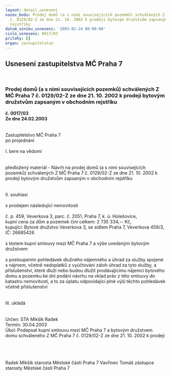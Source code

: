 ```yaml
---
layout: detail_usneseni
nazev_bodu: Prodej domů (a s nimi souvisejících pozemků) schválených Z MČ Praha 7
  č. 0129/02-Z ze dne 21. 10. 2002 k prodeji bytovým družstvům zapsaným v obchodním
  rejstříku
datum_vzniku_usneseni: '2003-02-24 00:00:00'
cislo_usneseni: 0017/03
prilohy: []
organ: zastupitelstvo
---
```

<div id="ucUsn_pList" class="usn">
	<span><h2>Usnesení zastupitelstva MČ Praha 7 </h2>
<br></span><div class="standBody">
<span><h3>Prodej domů (a s nimi souvisejících pozemků) schválených Z MČ Praha 7 č. 0129/02-Z ze dne 21. 10. 2002 k prodeji bytovým družstvům zapsaným v obchodním rejstříku</h3></span><div class="center">
		<strong>č. 0017/03</strong><br>
	</div>
<div class="center">
		<strong>Ze dne 24.02.2003</strong><br><br>
	</div>
<br>Zastupitelstvo MČ Praha 7<br>po projednání<br><br>I.	bere na vědomí<br><br> <br>předložený materiál - Návrh na prodej domů (a s nimi souvisejících pozemků) schválených Z MČ Praha 7 č. 0129/02-Z ze dne 21. 10. 2002 k prodeji bytovým družstvům zapsaným v obchodním rejstříku <br><br><br>II.	souhlasí <br><br>s prodejem následující nemovitosti<br><br>č. p. 459, Veverkova 3, parc. č. 2051, Praha 7, k. ú. Holešovice, <br>kupní cena za dům a pozemek činí celkem: 2 735 334,-- Kč,<br>kupující: Bytové družstvo Veverkova 3, se sídlem Praha 7, Veverkova 459/3, <br>IČ: 26685426<br><br>s textem kupní smlouvy mezi MČ Praha 7 a výše uvedeným bytovým družstvem <br><br>s postoupením pohledávek dlužného nájemného a úhrad za služby spojené s nájmem, včetně nedoplatků z vyúčtování záloh úhrad za tyto služby, a příslušenství, které dluží nebo budou dlužit prodávajícímu nájemci bytového domu a pozemku ke dni podání návrhu na vklad práv z této smlouvy do katastru nemovitostí, a to za úplatu odpovídající plné výši těchto pohledávek včetně příslušenství<br><br><br>III.	ukládá <br><br> <br>Určen:	STA Mikšík Radek<br>Termín: 30.04.2003<br>Úkol:	Podepsat kupní smlouvu mezi MČ Praha 7 a bytovým družstvem domu schváleného Z MČ Praha 7 č. 0129/02-Z ze dne 21. 10. 2002 k prodeji <br> <br><br> <br>	<br> Radek Mikšík starosta Městské části Praha 7	 Vavřinec Tomáš zástupce starosty Městské části Praha 7<br>	<br><br>
</div>
</div>